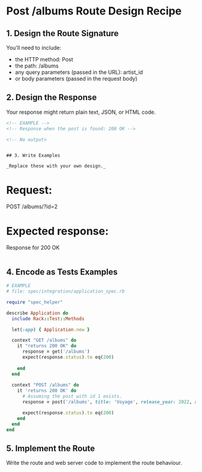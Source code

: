 # Post /albums Route Design Recipe

## 1. Design the Route Signature

You'll need to include:
  * the HTTP method: Post
  * the path: /albums
  * any query parameters (passed in the URL): artist_id 
  * or body parameters (passed in the request body)

## 2. Design the Response

Your response might return plain text, JSON, or HTML code. 

```html
<!-- EXAMPLE -->
<!-- Response when the post is found: 200 OK -->

<!-- No output>
```

```

## 3. Write Examples

_Replace these with your own design._

```
# Request:

POST /albums/?id=2

# Expected response:

Response for 200 OK
```

```

## 4. Encode as Tests Examples

```ruby
# EXAMPLE
# file: spec/integration/application_spec.rb

require "spec_helper"

describe Application do
  include Rack::Test::Methods

  let(:app) { Application.new }

  context "GET /albums" do
    it "returns 200 OK" do
      response = get('/albums')
      expect(response.status).to eq(200)
      
    end
  end
  
  context "POST /albums" do
    it 'returns 200 OK' do
      # Assuming the post with id 1 exists.
      response = post('/albums', title: 'Voyage', release_year: 2022, artist_id: 2)

      expect(response.status).to eq(200)
    end
  end
end
```

## 5. Implement the Route

Write the route and web server code to implement the route behaviour.